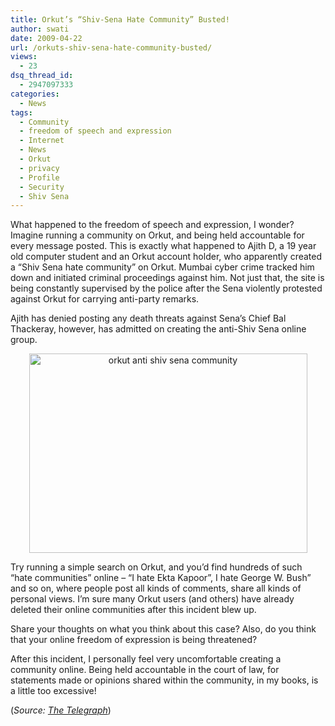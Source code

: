 ```yaml
---
title: Orkut’s “Shiv-Sena Hate Community” Busted!
author: swati
date: 2009-04-22
url: /orkuts-shiv-sena-hate-community-busted/
views:
  - 23
dsq_thread_id:
  - 2947097333
categories:
  - News
tags:
  - Community
  - freedom of speech and expression
  - Internet
  - News
  - Orkut
  - privacy
  - Profile
  - Security
  - Shiv Sena
---
```

What happened to the freedom of speech and expression, I wonder? Imagine running a community on Orkut, and being held accountable for every message posted. This is exactly what happened to Ajith D, a 19 year old computer student and an Orkut account holder, who apparently created a &#8220;Shiv Sena hate community&#8221; on Orkut. Mumbai cyber crime tracked him down and initiated criminal proceedings against him. Not just that, the site is being constantly supervised by the police after the Sena violently protested against Orkut for carrying anti-party remarks.

Ajith has denied posting any death threats against Sena&#8217;s Chief Bal Thackeray, however, has admitted on creating the anti-Shiv Sena online group.

<p style="text-align: center">
  <img class="size-full  aligncenter wp-image-50808" src="http://cdn.devilsworkshop.org/files/2009/04/112.jpg" alt="orkut anti shiv sena community" width="445" height="319" />
</p>

Try running a simple search on Orkut, and you&#8217;d find hundreds of such &#8220;hate communities&#8221; online &#8211; &#8220;I hate Ekta Kapoor&#8221;, I hate George W. Bush&#8221; and so on, where people post all kinds of comments, share all kinds of personal views. I&#8217;m sure many Orkut users (and others) have already deleted their online communities after this incident blew up.

Share your thoughts on what you think about this case? Also, do you think that your online freedom of expression is being threatened?

After this incident, I personally feel very uncomfortable creating a community online. Being held accountable in the court of law, for statements made or opinions shared within the community, in my books, is a little too excessive!

(*Source: <a href="http://www.telegraphindia.com/1090225/jsp/nation/story_10587380.jsp" onclick="_gaq.push(['_trackEvent', 'outbound-article', 'http://www.telegraphindia.com/1090225/jsp/nation/story_10587380.jsp', 'The Telegraph']);" title="The Telegraph"  target="_self">The Telegraph</a>*)
